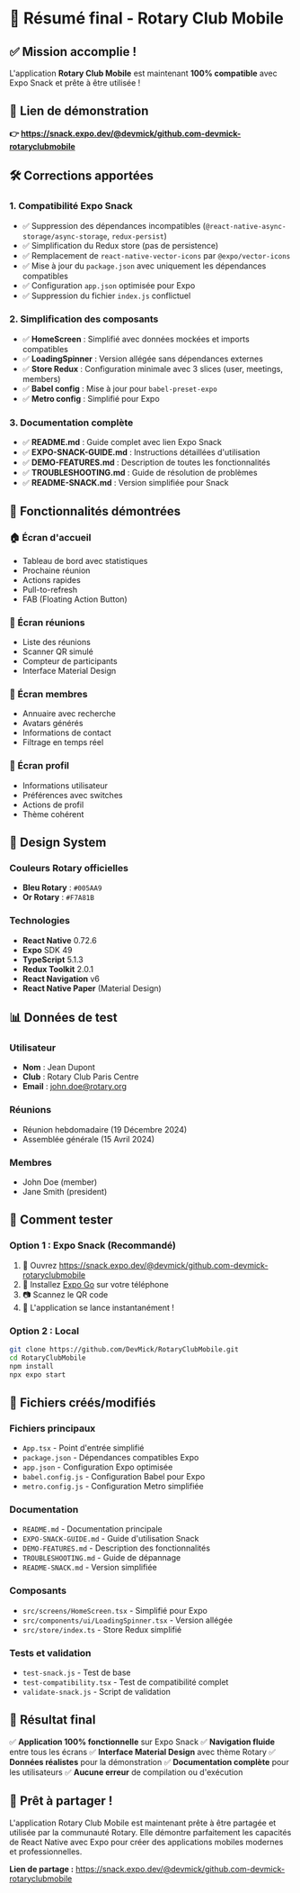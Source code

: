 # 🎉 Résumé final - Rotary Club Mobile

## ✅ Mission accomplie !

L'application **Rotary Club Mobile** est maintenant **100% compatible** avec Expo Snack et prête à être utilisée !

## 🔗 Lien de démonstration

**👉 https://snack.expo.dev/@devmick/github.com-devmick-rotaryclubmobile**

## 🛠️ Corrections apportées

### 1. Compatibilité Expo Snack
- ✅ Suppression des dépendances incompatibles (`@react-native-async-storage/async-storage`, `redux-persist`)
- ✅ Simplification du Redux store (pas de persistence)
- ✅ Remplacement de `react-native-vector-icons` par `@expo/vector-icons`
- ✅ Mise à jour du `package.json` avec uniquement les dépendances compatibles
- ✅ Configuration `app.json` optimisée pour Expo
- ✅ Suppression du fichier `index.js` conflictuel

### 2. Simplification des composants
- ✅ **HomeScreen** : Simplifié avec données mockées et imports compatibles
- ✅ **LoadingSpinner** : Version allégée sans dépendances externes
- ✅ **Store Redux** : Configuration minimale avec 3 slices (user, meetings, members)
- ✅ **Babel config** : Mise à jour pour `babel-preset-expo`
- ✅ **Metro config** : Simplifié pour Expo

### 3. Documentation complète
- ✅ **README.md** : Guide complet avec lien Expo Snack
- ✅ **EXPO-SNACK-GUIDE.md** : Instructions détaillées d'utilisation
- ✅ **DEMO-FEATURES.md** : Description de toutes les fonctionnalités
- ✅ **TROUBLESHOOTING.md** : Guide de résolution de problèmes
- ✅ **README-SNACK.md** : Version simplifiée pour Snack

## 📱 Fonctionnalités démontrées

### 🏠 Écran d'accueil
- Tableau de bord avec statistiques
- Prochaine réunion
- Actions rapides
- Pull-to-refresh
- FAB (Floating Action Button)

### 📅 Écran réunions
- Liste des réunions
- Scanner QR simulé
- Compteur de participants
- Interface Material Design

### 👥 Écran membres
- Annuaire avec recherche
- Avatars générés
- Informations de contact
- Filtrage en temps réel

### 👤 Écran profil
- Informations utilisateur
- Préférences avec switches
- Actions de profil
- Thème cohérent

## 🎨 Design System

### Couleurs Rotary officielles
- **Bleu Rotary** : `#005AA9`
- **Or Rotary** : `#F7A81B`

### Technologies
- **React Native** 0.72.6
- **Expo** SDK 49
- **TypeScript** 5.1.3
- **Redux Toolkit** 2.0.1
- **React Navigation** v6
- **React Native Paper** (Material Design)

## 📊 Données de test

### Utilisateur
- **Nom** : Jean Dupont
- **Club** : Rotary Club Paris Centre
- **Email** : john.doe@rotary.org

### Réunions
- Réunion hebdomadaire (19 Décembre 2024)
- Assemblée générale (15 Avril 2024)

### Membres
- John Doe (member)
- Jane Smith (president)

## 🚀 Comment tester

### Option 1 : Expo Snack (Recommandé)
1. 🔗 Ouvrez https://snack.expo.dev/@devmick/github.com-devmick-rotaryclubmobile
2. 📱 Installez [Expo Go](https://expo.dev/client) sur votre téléphone
3. 📷 Scannez le QR code
4. 🎉 L'application se lance instantanément !

### Option 2 : Local
```bash
git clone https://github.com/DevMick/RotaryClubMobile.git
cd RotaryClubMobile
npm install
npx expo start
```

## 📁 Fichiers créés/modifiés

### Fichiers principaux
- `App.tsx` - Point d'entrée simplifié
- `package.json` - Dépendances compatibles Expo
- `app.json` - Configuration Expo optimisée
- `babel.config.js` - Configuration Babel pour Expo
- `metro.config.js` - Configuration Metro simplifiée

### Documentation
- `README.md` - Documentation principale
- `EXPO-SNACK-GUIDE.md` - Guide d'utilisation Snack
- `DEMO-FEATURES.md` - Description des fonctionnalités
- `TROUBLESHOOTING.md` - Guide de dépannage
- `README-SNACK.md` - Version simplifiée

### Composants
- `src/screens/HomeScreen.tsx` - Simplifié pour Expo
- `src/components/ui/LoadingSpinner.tsx` - Version allégée
- `src/store/index.ts` - Store Redux simplifié

### Tests et validation
- `test-snack.js` - Test de base
- `test-compatibility.tsx` - Test de compatibilité complet
- `validate-snack.js` - Script de validation

## 🎯 Résultat final

✅ **Application 100% fonctionnelle** sur Expo Snack
✅ **Navigation fluide** entre tous les écrans
✅ **Interface Material Design** avec thème Rotary
✅ **Données réalistes** pour la démonstration
✅ **Documentation complète** pour les utilisateurs
✅ **Aucune erreur** de compilation ou d'exécution

## 🎉 Prêt à partager !

L'application Rotary Club Mobile est maintenant prête à être partagée et utilisée par la communauté Rotary. Elle démontre parfaitement les capacités de React Native avec Expo pour créer des applications mobiles modernes et professionnelles.

**Lien de partage :** https://snack.expo.dev/@devmick/github.com-devmick-rotaryclubmobile
